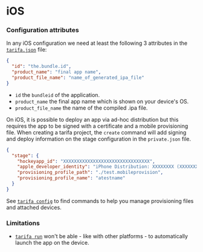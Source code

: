 # iOS

### Configuration attributes

In any iOS configuration we need at least the following 3 attributes in the [`tarifa.json`](../project/index.md#tarifajson-and-privatejson) file:

``` json
{
  "id": "the.bundle.id",
  "product_name": "final app name",
  "product_file_name": "name_of_generated_ipa_file"
}
```

* `id` the `bundleid` of the application.
* `product_name` the final app name which is shown on your device's OS.
* `product_file_name` the name of the compiled .ipa file.

On iOS, it is possible to deploy an app via ad-hoc distribution but this requires
the app to be signed with a certificate and a mobile provisioning file. When
creating a tarifa project, the `create` command will add signing and deploy information
on the stage configuration in the `private.json` file.

``` json
{
  "stage": {
    "hockeyapp_id": "XXXXXXXXXXXXXXXXXXXXXXXXXXXXXXXX",
    "apple_developer_identity": "iPhone Distribution: XXXXXXXX (XXXXXXXXXX)",
    "provisioning_profile_path": "./test.mobileprovision",
    "provisioning_profile_name": "atestname"
  }
}
```

See [`tarifa config`](../usage/config.md) to find commands to help you manage provisioning files and attached devices.

### Limitations

* [`tarifa run`](../usage/run.md) won't be able - like with other platforms - to automatically launch
the app on the device.
